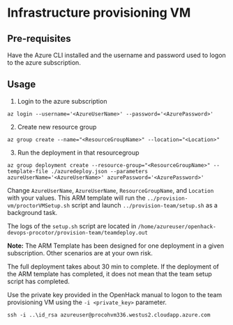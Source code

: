 # Infrastructure provisioning VM



## Pre-requisites

Have the Azure CLI installed and the username and password used to logon to the azure subscription.

## Usage

1. Login to the azure subscription 
``` 
az login --username='<AzureUserName>' --password='<AzurePassword>'
```

2. Create new resource group 
```
az group create --name="<ResourceGroupName>" --location="<Location>"
```

3. Run the deployment in that resourcegroup
```
az group deployment create --resource-group="<ResourceGroupName>" --template-file ./azuredeploy.json --parameters azureUserName='<AzureUserName>' azurePassword='<AzurePassword>'
```

Change `AzureUserName`, `AzureUserName`, `ResourceGroupName`, and `Location` with your values.
This ARM template will run the ```../provision-vm/proctorVMSetup.sh``` script and launch ```../provision-team/setup.sh``` as a background task. 

The logs of the ```setup.sh``` script are located in ```/home/azureuser/openhack-devops-procotor/provision-team/teamdeploy.out``` 

**Note:** The ARM Template has been designed for one deployment in a given subscription. Other scenarios are at your own risk.

The full deployment takes about 30 min to complete. If the deployment of the ARM template has completed, it does not mean that the team setup script has completed.

Use the private key provided in the OpenHack manual to logon to the team provisioning VM using the `-i <private_key>` parameter.

```shell
ssh -i ..\id_rsa azureuser@procohvm336.westus2.cloudapp.azure.com
```
